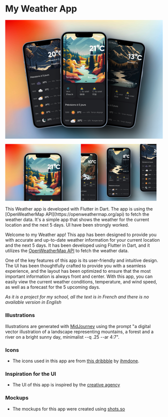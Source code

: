 
# My Weather App
![](mockups/3_phones.png)
<div style="display: flex; flex-wrap: wrap;">
  <img src="mockups/1_phone.png" alt="Image 1" width="48%" />
  <img src="mockups/3_phones_2.png" alt="Image 2" width="48%" />
</div>

<br>
This Weather app is developed with Flutter in Dart. The app is using the [OpenWeatherMap API](https://openweathermap.org/api) to fetch the weather data.
It's a simple app that shows the weather for the current location and the next 5 days. UI have been strongly worked.

Welcome to my Weather app! This app has been designed to provide you with accurate and up-to-date weather information for your current location and the next 5 days. It has been developed using Flutter in Dart, and it utilizes the [OpenWeatherMap API](https://openweathermap.org/api) to fetch the weather data.

One of the key features of this app is its user-friendly and intuitive design. The UI has been thoughtfully crafted to provide you with a seamless experience, and the layout has been optimized to ensure that the most important information is always front and center. With this app, you can easily view the current weather conditions, temperature, and wind speed, as well as a forecast for the 5 upcoming days.

_As it is a project for my school, all the text is in French and there is no available version in English_

### Illustrations
Illustrations are generated with [MidJourney](https://midjourney.app/) using the prompt "a digital vector illustration of a landscape representing mountains, a forest and a river on a bright sunny day, minimalist --q .25 --ar 4:7".

### Icons
- The icons used in this app are from [this dribbble](https://dribbble.com/shots/15349865-Cloudy-Icons-Light) by [ihmdone](https://dribbble.com/ihmdone).

### Inspiration for the UI
- The UI of this app is inspired by the [creative agency](https://dribbble.com/shots/20331883-Concept-Weather)

### Mockups
- The mockups for this app were created using [shots.so](https://shots.so/)